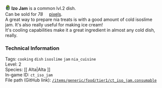 ![ ](https://raw.githubusercontent.com/Ceterai/Enternia/main/items/generic/food/tier1/ct_iso_jam.png) **Izo Jam** is a common lvl.2 dish.  
Can be sold for *78* <img src="https://starbounder.org/mediawiki/images/2/21/Pixel.png" width="12" height="16"/> [pixels](https://starbounder.org/Pixel).  
A great way to prepare nia treats is with a good amount of cold isoslime jam. It's also really useful for making ice cream!  
It's cooling capabilities make it a great ingredient in almost any cold dish, really.

### Technical Information

Tags: `cooking` `dish` `isoslime` `jam` `nia_cuisine`  
Level: 2  
Species: [[ Alta|Alta ]]  
In-game ID: `ct_iso_jam`  
File path (GitHub link): [`/items/generic/food/tier1/ct_iso_jam.consumable`](https://github.com/Ceterai/Enternia/blob/main/items/generic/food/tier1/ct_iso_jam.consumable)

